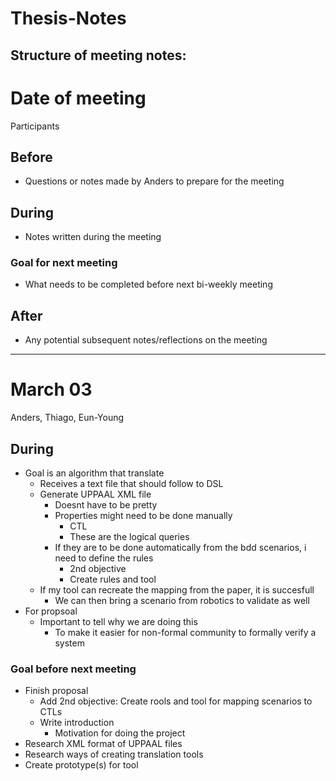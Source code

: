 # Thesis-Notes

## Structure of meeting notes:
# Date of meeting
Participants

## Before
- Questions or notes made by Anders to prepare for the meeting
## During
- Notes written during the meeting
### Goal for next meeting
 - What needs to be completed before next bi-weekly meeting
## After
- Any potential subsequent notes/reflections on the meeting

----

# March 03
Anders, Thiago, Eun-Young
## During
- Goal is an algorithm that translate
	- Receives a text file that should follow to DSL
	- Generate UPPAAL XML file
		- Doesnt have to be pretty 
		- Properties might need to be done manually
			- CTL
			- These are the logical queries
		- If they are to be done automatically from the bdd scenarios, i need to define the rules
			- 2nd objective
			- Create rules and tool
	- If my tool can recreate the mapping from the paper, it is succesfull
		- We can then bring a scenario from robotics to validate as well
- For propsoal
	- Important to tell why we are doing this
		- To make it easier for non-formal community to formally verify a system
 ### Goal before next meeting
 - Finish proposal
   - Add 2nd objective: Create rools and tool for mapping scenarios to CTLs
   - Write introduction
     - Motivation for doing the project
 - Research XML format of UPPAAL files
 - Research ways of creating translation tools
 - Create prototype(s) for tool
